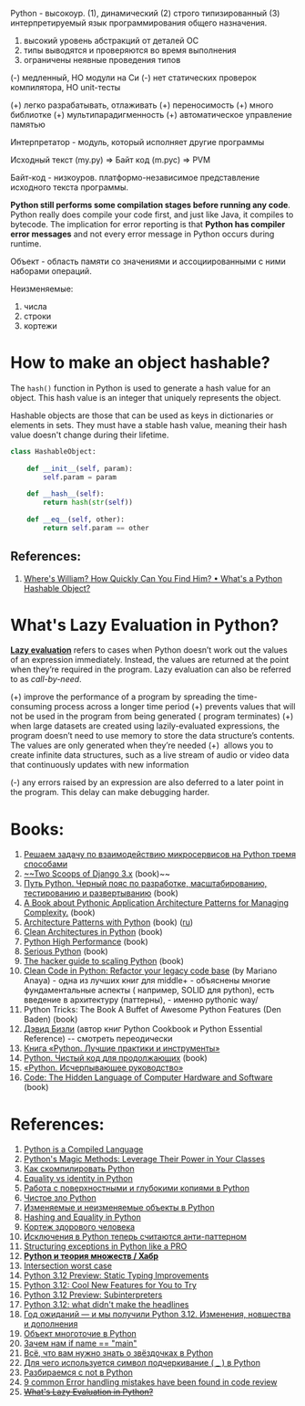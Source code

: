 Python - высокоур. (1), динамический (2) строго типизированный (3) интерпретируемый язык программирования общего назначения.
1. высокий уровень абстракций от деталей ОС
2. типы выводятся и проверяются во время выполнения
3. ограничены неявные проведения типов

(-) медленный, НО модули на Си
(-) нет статических проверок компилятора, НО unit-тесты

(+) легко разрабатывать, отлаживать
(+) переносимость
(+) много библиотке
(+) мультипарадигменность 
(+) автоматическое управление памятью

Интерпретатор - модуль, который исполняет другие программы

Исходный текст (my.py) => Байт код (m.pyc) => PVM 

Байт-код - низкоуров. платформо-независимое представление исходного текста программы.

**Python still performs some compilation stages before running any code**. Python really does compile your code first, and just like Java, it compiles to bytecode. The implication for error reporting is that **Python has compiler error messages** and not every error message in Python occurs during runtime.

Объект - область памяти со значениями и ассоциированными с ними наборами операций.

Неизменяемые:
1. числа
2. строки 
3. кортежи

# How to make an object hashable?

The `hash()` function in Python is used to generate a hash value for an object. This hash value is an integer that uniquely represents the object.

Hashable objects are those that can be used as keys in dictionaries or elements in sets. They must have a stable hash value, meaning their hash value doesn't change during their lifetime.

```Python
class HashableObject:  
  
    def __init__(self, param):  
        self.param = param  
  
    def __hash__(self):  
        return hash(str(self))
  
    def __eq__(self, other):  
        return self.param == other
```

## References:

1. [Where's William? How Quickly Can You Find Him? • What's a Python Hashable Object?](https://www.thepythoncodingstack.com/p/wheres-william-python-hash-hashable)

# What's Lazy Evaluation in Python?

**[Lazy evaluation](https://en.wikipedia.org/wiki/Lazy_evaluation)** refers to cases when Python doesn’t work out the values of an expression immediately. Instead, the values are returned at the point when they’re required in the program. Lazy evaluation can also be referred to as _call-by-need_.

(+) improve the performance of a program by spreading the time-consuming process across a longer time period
(+) prevents values that will not be used in the program from being generated ( program terminates)
(+) when large datasets are created using lazily-evaluated expressions, the program doesn’t need to use memory to store the data structure’s contents. The values are only generated when they’re needed
(+)  allows you to create infinite data structures, such as a live stream of audio or video data that continuously updates with new information

(-) any errors raised by an expression are also deferred to a later point in the program. This delay can make debugging harder.



# Books:

1. [Решаем задачу по взаимодействию микросервисов на Python тремя способами](https://habr.com/ru/companies/selectel/articles/724278/)
2. [~~Two Scoops of Django 3.x](http://libgen.rs/book/index.php?md5=E0DACBC45EF304D4CF7A1834ADC0688E) (book)~~
3. [Путь Python. Черный пояс по разработке, масштабированию, тестированию и развертыванию](http://libgen.rs/book/index.php?md5=5A6DBBD2EE098B4C7814F83D1DB7E023) (book)
4. [A Book about Pythonic Application Architecture Patterns for Managing Complexity.](https://github.com/cosmicpython/book) (book)
5. [Architecture Patterns with Python](http://libgen.rs/book/index.php?md5=3C25B72C2A1F697493D2154568C2548A) (book) ([ru](https://habr.com/ru/company/piter/blog/588060/))
6. [Clean Architectures in Python](http://libgen.rs/book/index.php?md5=3F143E1E2FDA15BF076E00F9166C8923) (book)
7. [Python High Performance](http://libgen.rs/book/index.php?md5=38086B4AEAB05B123654486E9D26B013) (book)
8. [Serious Python](http://libgen.rs/book/index.php?md5=9CBE93B588D4CD54CD120C02A7945A9D) (book)
9. [The hacker guide to scaling Python](http://libgen.rs/book/index.php?md5=5F2AC324A3E9EFE5E823B717B5A87894) (book)
10. [Clean Code in Python: Refactor your legacy code base](http://libgen.rs/book/index.php?md5=3AA57D783700133B60D5CE69BC731066) (by Mariano Anaya) - одна из лучших книг для middle+ - объяснены многие фундаментальные аспекты ( например, SOLID для python), есть введение в архитектуру (паттерны), - именно pythonic way/
11. Python Tricks: The Book A Buffet of Awesome Python Features (Den Baden) (book)
12. [Дэвид Бизли](https://www.youtube.com/user/dabeazllc/videos) (автор книг Python Cookbook и Python Essential Reference) -- смотреть переодически
13. [Книга «Python. Лучшие практики и инструменты»](https://habr.com/ru/company/piter/blog/556786/)
14. [Python. Чистый код для продолжающих](http://libgen.rs/book/index.php?md5=E49284A956AA70798160D0E2C1ABA195) (book)
15. [«Python. Исчерпывающее руководство»](http://libgen.rs/book/index.php?md5=9FFD0F039915B302BB804168FB51D358)
16. [Code: The Hidden Language of Computer Hardware and Software](http://libgen.rs/book/index.php?md5=130395E5B96E02116CCEA941BCB42DDD) (book)

# References:

1. [Python is a Compiled Language](!https://eddieantonio.ca/blog/2023/10/25/python-is-a-compiled-language/)
2. [Python's Magic Methods: Leverage Their Power in Your Classes](https://realpython.com/python-magic-methods/#retrieving-attributes)
3. [Как скомпилировать Python](https://habr.com/ru/companies/exness/articles/542106/)
4. [Equality vs identity in Python](https://www.pythonmorsels.com/equality-vs-identity/)
5. [Работа с поверхностными и глубокими копиями в Python](https://habr.com/ru/companies/ruvds/articles/702486/)
6. [Чистое зло Python](https://habr.com/ru/companies/oleg-bunin/articles/485960/)
7. [Изменяемые и неизменяемые объекты в Python](https://habr.com/ru/companies/otus/articles/664302/)
8. [Hashing and Equality in Python](!https://eng.lyft.com/hashing-and-equality-in-python-2ea8c738fb9d)
9. [Кортеж здорового человека](https://habr.com/ru/articles/438162/)
10. [Исключения в Python теперь считаются анти-паттерном](https://habr.com/ru/companies/oleg-bunin/articles/445234/)
11. [Structuring exceptions in Python like a PRO](https://guicommits.com/how-to-structure-exception-in-python-like-a-pro/)
12. [**Python и теория множеств / Хабр**](https://habr.com/ru/post/516858/)
13. [Intersection worst case](https://www.notion.so/Python-cbacb905d0ea43f5b5bac1fadb228bc4?pvs=21)
14. [Python 3.12 Preview: Static Typing Improvements](https://realpython.com/python312-typing/)
15. [Python 3.12: Cool New Features for You to Try](https://realpython.com/python312-new-features/)
16. [Python 3.12 Preview: Subinterpreters](https://realpython.com/python312-subinterpreters/)
17. [Python 3.12: what didn't make the headlines](https://www.bitecode.dev/p/python-312-what-didnt-make-the-headlines)
18. [Год ожиданий — и мы получили Python 3.12. Изменения, новшества и дополнения](https://habr.com/ru/companies/selectel/articles/761914/)
19. [Объект многоточие в Python](https://habr.com/ru/companies/otus/articles/716174/)
20. [Зачем нам if name == "main"](https://teletype.in/@pythontalk/if_name_name)
21. [Всё, что вам нужно знать о звёздочках в Python](https://teletype.in/@pythontalk/python_asteriks)
22. [Для чего используется символ подчеркивание ( _ ) в Python](https://webdevblog.ru/dlya-chego-ispolzuetsya-simvol-podcherkivanie-_-v-python/)
23. [Разбираемся с not в Python](https://habr.com/ru/companies/otus/articles/542474/)
24. [9 common Error handling mistakes have been found in code review](https://iorilan.medium.com/9-common-error-handling-mistakes-have-been-found-in-code-review-ab935955283d)
25. ~~[What's Lazy Evaluation in Python?](https://realpython.com/python-lazy-evaluation/)~~